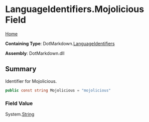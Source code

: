 <a name="_top"></a>

# LanguageIdentifiers\.Mojolicious Field

[Home](../../../README.md#_top)

**Containing Type**: DotMarkdown\.[LanguageIdentifiers](../README.md#_top)

**Assembly**: DotMarkdown\.dll

## Summary

Identifier for Mojolicious\.

```csharp
public const string Mojolicious = "mojolicious"
```

### Field Value

System\.[String](https://docs.microsoft.com/en-us/dotnet/api/system.string)

